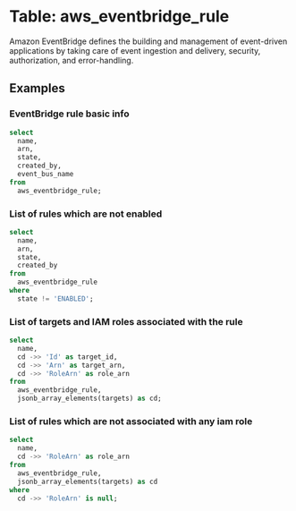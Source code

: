 # Table: aws_eventbridge_rule

Amazon EventBridge defines the building and management of event-driven applications by taking care of event ingestion and delivery, security, authorization, and error-handling.

## Examples

### EventBridge rule basic info

```sql
select
  name,
  arn,
  state,
  created_by,
  event_bus_name
from
  aws_eventbridge_rule;
```


### List of rules which are not enabled

```sql
select
  name,
  arn,
  state,
  created_by
from
  aws_eventbridge_rule
where
  state != 'ENABLED';
```


### List of targets and IAM roles associated with the rule

```sql
select
  name,
  cd ->> 'Id' as target_id,
  cd ->> 'Arn' as target_arn,
  cd ->> 'RoleArn' as role_arn
from
  aws_eventbridge_rule,
  jsonb_array_elements(targets) as cd;
```


### List of rules which are not associated with any iam role

```sql
select
  name,
  cd ->> 'RoleArn' as role_arn
from
  aws_eventbridge_rule,
  jsonb_array_elements(targets) as cd
where
  cd ->> 'RoleArn' is null;
```

